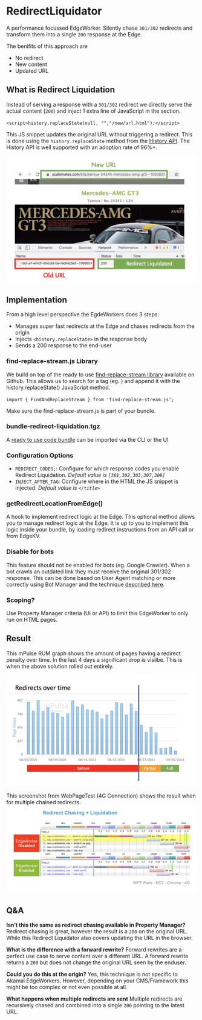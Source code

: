 # RedirectLiquidator
A performance focussed EdgeWorker. Silently chase `301/302` redirects and transform them into a single `200` response at the Edge.

The benifits of this approach are
* No redirect
* New content
* Updated URL

## What is Redirect Liquidation
Instead of serving a response with a `301/302` redirect we directly serve the actual content (`200`) and inject 1 extra line of JavaScript in the <head> section. 

`<script>history.replaceState(null, "","/new/url.html");</script>`
  

This JS snippet updates the original URL without triggering a redirect. This is done using the `history.replaceState` method from the [History API](https://developer.mozilla.org/en-US/docs/Web/API/History/replaceState). The History API is well supported with an adoption rate of 96%+.
  
![Redirect Liquidation in action](redirect-liquidation.jpg)

  
## Implementation
  
From a high level perspective the EgdeWorkers does 3 steps:
* Manages super fast redirects at the Edge and chases redirects from the origin
* Injects `<history.replaceState>` in the response body 
* Sends a 200 response to the end-user
  
### find-replace-stream.js Library
We build on top of the ready to use [find-replace-stream library](edgeworkers-examples/edgecompute/examples/stream/find-replace-stream) available on Github. This allows us to search for a tag (eg. </title>)  and append it with the history.replaceState() JavaScript method.

`import { FindAndReplaceStream } from 'find-replace-stream.js';`

Make sure the find-replace-stream.js is part of your bundle.
  
### bundle-redirect-liquidation.tgz
A [ready to use code bundle](edgeworkers-examples/edgecompute/examples/traffic-routing/redirect-liquidator/bundle-redirect-liquidation.tgz) can be imported via the CLI or the UI 

### Configuration Options
  
* `REDIRECT_CODES;`: Configure for which response codes you enable Redirect Liquidation. _Default value is `[301,302,303,307,308]`_
* `INJECT_AFTER_TAG`: Configure where in the HTML the JS snippet is injected. _Default value is `</title>`_

### getRedirectLocationFromEdge()
A hook to implement redirect logic at the Edge. This optional method allows you to manage redirect logic at the Edge. It is up to you to implement this logic inside your bundle, by loading redirect instructions from an API call or from EdgeKV.

### Disable for bots

This feature should not be enabled for bots (eg. Google Crawler). When a bot crawls an outdated link they must receive the original 301/302 response.
This can be done based on User Agent matching or more correctly using Bot Manager and the technique [described here](https://developer.akamai.com/blog/2020/02/25/improve-performance-and-seo-tuning-crawlers).

### Scoping?
Use Property Manager criteria (UI or API) to limit this EdgeWorker to only run on HTML pages.

## Result
  
This mPulse RUM graph shows the amount of pages having a redirect penalty over time. In the last 4 days a significant drop is visilbe. This is when the above solution rolled out entirely.

![mPulse RUM showing a decrease in requests having a redirect overhead](redirect-liquidation-rum.jpg)

This screenshot from WebPageTest (4G Connection) shows the result when for multiple chained redirects.
![WebPageTest showing the difference ](redirect-liquidation-chained-wpt.jpg)


  
## Q&A
**Isn’t this the same as redirect chasing available in Property Manager?**
Redirect chasing is great, however the result is a `200` on the original URL. While this Redirect Liquidator also covers updating the URL in the browser.

**What is the difference with a forward rewrite?**
Forward rewrites are a perfect use case to serve content over a different URL. A forward rewrite returns a `200` but does not change the original URL seen by the enduser.

**Could you do this at the origin?**
Yes, this technique is not specific to Akamai EdgeWorkers. However, depending on your CMS/Framework this might be too complex or not even possible at all.

**What happens when multiple redirects are sent**
Multiple redirects are recursively chased and combined into a single `200` pointing to the latest URL.
